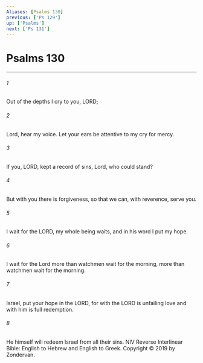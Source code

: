 ```yaml
---
Aliases: [Psalms 130]
previous: ['Ps 129']
up: ['Psalms']
next: ['Ps 131']
---
```

# Psalms 130

***


###### 1 
Out of the depths I cry to you, LORD; 

###### 2 
Lord, hear my voice. Let your ears be attentive to my cry for mercy. 

###### 3 
If you, LORD, kept a record of sins, Lord, who could stand? 

###### 4 
But with you there is forgiveness, so that we can, with reverence, serve you. 

###### 5 
I wait for the LORD, my whole being waits, and in his word I put my hope. 

###### 6 
I wait for the Lord more than watchmen wait for the morning, more than watchmen wait for the morning. 

###### 7 
Israel, put your hope in the LORD, for with the LORD is unfailing love and with him is full redemption. 

###### 8 
He himself will redeem Israel from all their sins. NIV Reverse Interlinear Bible: English to Hebrew and English to Greek. Copyright © 2019 by Zondervan.
